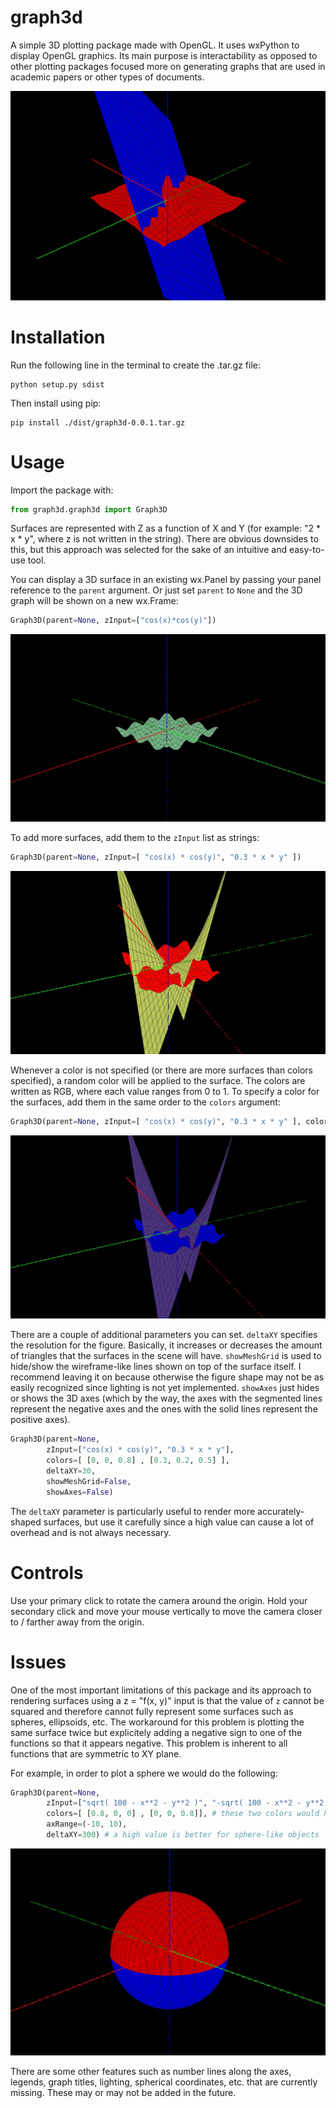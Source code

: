 # graph3d
A simple 3D plotting package made with OpenGL. It uses wxPython to display OpenGL graphics. Its main purpose is interactability as opposed to other plotting packages focused more on generating graphs that are used in academic papers or other types of documents.

![test](imgs/cap4.JPG?raw=true "Cap4")

# Installation
Run the following line in the terminal to create the .tar.gz file:

```
python setup.py sdist
```

Then install using pip:

```
pip install ./dist/graph3d-0.0.1.tar.gz
```

# Usage

Import the package with:

```python
from graph3d.graph3d import Graph3D
```

Surfaces are represented with Z as a function of X and Y (for example: "2 * x * y", where z is not written in the string). There are obvious downsides to this, but this approach was selected for the sake of an intuitive and easy-to-use tool.

You can display a 3D surface in an existing wx.Panel by passing your panel reference to the `parent` argument. Or just set `parent` to `None` and the 3D graph will be shown on a new wx.Frame:

```python
Graph3D(parent=None, zInput=["cos(x)*cos(y)"])
```

![test](imgs/cap1.JPG?raw=true "Cap1")

To add more surfaces, add them to the `zInput` list as strings:

```python
Graph3D(parent=None, zInput=[ "cos(x) * cos(y)", "0.3 * x * y" ])
```

![test](imgs/cap2.JPG?raw=true "Cap2")

Whenever a color is not specified (or there are more surfaces than colors specified), a random color will be applied to the surface. The colors are written as RGB, where each value ranges from 0 to 1. To specify a color for the surfaces, add them in the same order to the `colors` argument:

```python
Graph3D(parent=None, zInput=[ "cos(x) * cos(y)", "0.3 * x * y" ], colors=[ [0, 0, 0.8] , [0.3, 0.2, 0.5] ])
```

![test](imgs/cap3.JPG?raw=true "Cap3")

There are a couple of additional parameters you can set. `deltaXY` specifies the resolution for the figure. Basically, it increases or decreases the amount of triangles that the surfaces in the scene will have. `showMeshGrid` is used to hide/show the wireframe-like lines shown on top of the surface itself. I recommend leaving it on because otherwise the figure shape may not be as easily recognized since lighting is not yet implemented. `showAxes` just hides or shows the 3D axes (which by the way, the axes with the segmented lines represent the negative axes and the ones with the solid lines represent the positive axes).

```python
Graph3D(parent=None, 
        zInput=["cos(x) * cos(y)", "0.3 * x * y"], 
        colors=[ [0, 0, 0.8] , [0.3, 0.2, 0.5] ],
        deltaXY=30,
        showMeshGrid=False,
        showAxes=False)
```

The `deltaXY` parameter is particularly useful to render more accurately-shaped surfaces, but use it carefully since a high value can cause a lot of overhead and is not always necessary.

# Controls
Use your primary click to rotate the camera around the origin.
Hold your secondary click and move your mouse vertically to move the camera closer to / farther away from the origin.

# Issues

One of the most important limitations of this package and its approach to rendering surfaces using a z = "f(x, y)" input is that the value of `z` cannot be squared and therefore cannot fully represent some surfaces such as spheres, ellipsoids, etc. The workaround for this problem is plotting the same surface twice but explicitely adding a negative sign to one of the functions so that it appears  negative. This problem is inherent to all functions that are symmetric to XY plane.

For example, in order to plot a sphere we would do the following:

```python
Graph3D(parent=None, 
        zInput=["sqrt( 100 - x**2 - y**2 )", "-sqrt( 100 - x**2 - y**2 )"], 
        colors=[ [0.8, 0, 0] , [0, 0, 0.8]], # these two colors would have to be the same
        axRange=(-10, 10),
        deltaXY=300) # a high value is better for sphere-like objects
```

![test](imgs/cap5.JPG?raw=true "Cap5")



There are some other features such as number lines along the axes, legends, graph titles, lighting, spherical coordinates, etc. that are currently missing. These may or may not be added in the future.


